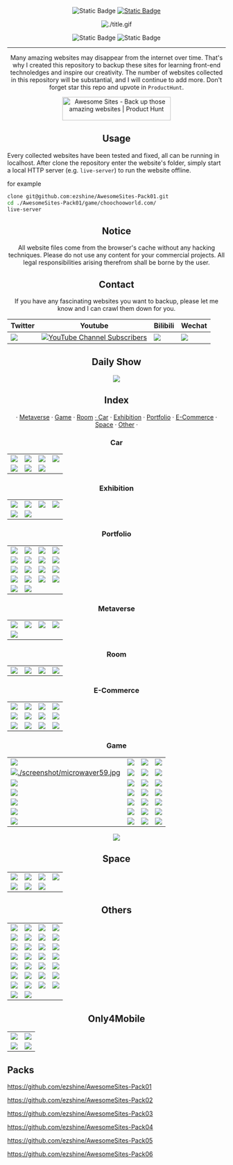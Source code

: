 <div align="center">

![Static Badge](https://img.shields.io/badge/English-blue) [![Static Badge](https://img.shields.io/badge/中文-grey)](./README_cn.md)

![./title.gif](./title.gif)

![Static Badge](https://img.shields.io/badge/Number%20of%20Sites-124-blue) ![Static Badge](https://img.shields.io/badge/Thanks%20all%20the%20wonderful%20website's%20creator-blue)

---

Many amazing websites may disappear from the internet over time. That's why I created this repository to backup these sites for learning front-end technoledges and inspire our creativity. The number of websites collected in this repository will be substantial, and I will continue to add more. Don't forget star this repo and upvote in `ProductHunt`.

<a href="https://www.producthunt.com/posts/awesome-sites?utm_source=badge-featured&utm_medium=badge&utm_souce=badge-awesome&#0045;sites" target="_blank"><img src="https://api.producthunt.com/widgets/embed-image/v1/featured.svg?post_id=428032&theme=light" alt="Awesome&#0032;Sites - Back&#0032;up&#0032;those&#0032;amazing&#0032;websites | Product Hunt" style="width: 250px; height: 54px;" width="250" height="54" /></a>

</div>

<div align="center">
  
## Usage

</div>

Every collected websites have been tested and fixed, all can be running in localhost. After clone the repository enter the website's folder, simply start a local HTTP server (e.g. `live-server`)  to run the website offline.

for example
```bash
clone git@github.com:ezshine/AwesomeSites-Pack01.git
cd ./AwesomeSites-Pack01/game/choochooworld.com/
live-server
```
<div align="center">

## Notice

All website files come from the browser's cache without any hacking techniques. Please do not use any content for your commercial projects. All legal responsibilities arising therefrom shall be borne by the user.

## Contact

If you have any fascinating websites you want to backup, please let me know and I can crawl them down for you.

| Twitter | Youtube | Bilibili | Wechat | 
| - | - | - | - |
| [![](https://img.shields.io/twitter/url/https/twitter.com/ezshine.svg?style=social&label=Follow%20%40ezshine)](https://twitter.com/ezshine) | [![YouTube Channel Subscribers](https://img.shields.io/youtube/channel/subscribers/UCw4_T6ozlosiP_oja48DzbQ)](https://www.youtube.com/@awesomesites) | [![](https://img.shields.io/badge/dynamic/json?labelColor=FE7398&logo=bilibili&logoColor=white&label=哔哩哔哩&color=00aeec&query=%24.data.totalSubs&url=https%3A%2F%2Fapi.spencerwoo.com%2Fsubstats%2F%3Fsource%3Dbilibili%26queryKey%3D422646817)](https://space.bilibili.com/422646817) | [![](https://img.shields.io/badge/-%E5%A4%A7%E5%B8%85%E8%80%81%E7%8C%BF-07c160?logo=wechat&logoColor=white&label=公众号)](https://open.weixin.qq.com/qr/code?username=ezfullstack) |


## Daily Show

[![](./screenshot/rainforest-arkivert.jpg)](https://github.com/ezshine/AwesomeSites-Pack03/tree/main/others/rainforest.arkivert.no)

## Index

· [Metaverse](#Metaverse) · [Game](#Game) · [Room](#Room) [· Car](#Car) · [Exhibition](#Exhibition) · [Portfolio](#Portfolio) · [E-Commerce](#E-Commerce) · [Space](#Space) · [Other](#Other) ·

### Car

|||||
|-|-|-|-|
| [![](./screenshot/pack01-lamborghini.jpg)](https://github.com/ezshine/AwesomeSites-Pack01/tree/main/car/www.lamborghini.com) | [![](./screenshot/toyotagazooracing.jpg)](https://github.com/ezshine/AwesomeSites-Pack01/tree/main/car/toyotagazooracing.com)| [![](./screenshot/vw-com-mx.jpg)](https://github.com/ezshine/AwesomeSites-Pack01/tree/main/car/www.vw.com.mx)| [![](./screenshot/exp-gemini.jpg)](https://github.com/ezshine/AwesomeSites-Pack01/tree/main/car/exp-gemini.lusion.co) |
| [![](./screenshot/nouvelletwingo-renault.jpg)](https://github.com/ezshine/AwesomeSites-Pack05/tree/main/car/www.experience-nouvelletwingo.renault.fr) | [![](./screenshot/mi-su7.jpg)](https://github.com/ezshine/AwesomeSites-Pack04/tree/main/car/mi-su7) | [![](./screenshot/classics-garage.jpg)](https://github.com/ezshine/AwesomeSites-Pack06/tree/main/car/www.classics-garage.com) |

### Exhibition

|||||
|-|-|-|-|
| [![](./screenshot/iconicmintswsjbarrons.jpg)](https://github.com/ezshine/AwesomeSites-iconicmints.wsjbarrons.com) | [![](./screenshot/tjdi-exhibition2022.jpg)](https://github.com/ezshine/AwesomeSites-tjdi-exhibition) | [![](./screenshot/exp-infinite-passerella.jpg)](https://github.com/ezshine/AwesomeSites-Pack01/tree/main/exhibition/exp-infinite-passerella.lusion.co) | [![](./screenshot/vrshow-oss-dt-space.jpg)](https://github.com/ezshine/AwesomeSites-Pack02/tree/main/car/vrshow-oss.dt-space.cn/showroom) |
| [![](./screenshot/af1hotel-koikreative.jpg)](https://github.com/ezshine/AwesomeSites-Pack04/tree/main/minisite/af1hotel.koikreative.com/) | [![](./screenshot/anumberfromtheghost.jpg)](https://github.com/ezshine/AwesomeSites-Pack05/tree/main/room/www.anumberfromtheghost.com/)

### Portfolio

|||||
|-|-|-|-|
| [![](./screenshot/bruno-simon.jpg)](https://github.com/ezshine/AwesomeSites-Pack01/tree/main/portfolio/bruno-simon.com) | [![](./screenshot/david-hckh.jpg)](https://github.com/ezshine/AwesomeSites-Pack01/tree/main/portfolio/david-hckh.com) | [![](./screenshot/interview-ueno.jpg)](https://github.com/ezshine/AwesomeSites-Pack01/tree/main/portfolio/interview.ueno.co) | [![](./screenshot/madbox-io.jpg)](https://github.com/ezshine/AwesomeSites-Pack01/tree/main/portfolio/madbox.io) |
| [![](./screenshot/quentinhocde.jpg)](https://github.com/ezshine/AwesomeSites-Pack04/tree/main/portfolio/quentinhocde.com) | [![](./screenshot/akinokogomi.jpg)](https://github.com/ezshine/AwesomeSites-Pack03/tree/main/others/akinokogomi.vercel) | [![](./screenshot/wearezizo.jpg)](https://github.com/ezshine/AwesomeSites-Pack03/tree/main/portfolio/wearezizo.com) | [![](./screenshot/brettwilliams.jpg)](https://github.com/ezshine/AwesomeSites-Pack03/tree/main/portfolio/www.brettwilliams.net)
| [![](./screenshot/hle-io.jpg)](https://github.com/ezshine/AwesomeSites-Pack04/tree/main/portfolio/hle.io) | [![](./screenshot/impossible-box.jpg)](https://github.com/ezshine/AwesomeSites-Pack04/tree/main/portfolio/impossible-box.web.app) | [![](./screenshot/luni-app.jpg)](https://github.com/ezshine/AwesomeSites-Pack04/tree/main/portfolio/www.luni-app) | [![](./screenshot/curious.jpg)](https://github.com/ezshine/AwesomeSites-Pack04/tree/main/portfolio/curious.co) |
| [![](./screenshot/artisansdidees.jpg)](https://github.com/ezshine/AwesomeSites-Pack04/tree/main/portfolio/www.artisansdidees.com) | [![](./screenshot/activetheory.jpg)](https://github.com/ezshine/AwesomeSites-Pack04/tree/main/portfolio/logartis.info) | [![](./screenshot/logartis.info.jpg)](https://github.com/ezshine/AwesomeSites-Pack04/tree/main/portfolio/logartis.info) | [![](./screenshot/sector32-net.jpg)](https://github.com/ezshine/AwesomeSites-Pack06/tree/main/portfolio/www.sector32.net)
[![](./screenshot/story-sector32-net.jpg)](https://github.com/ezshine/AwesomeSites-Pack06/tree/main/portfolio/story.sector32.net)  | [![](./screenshot/nanoshrineinteractive.jpg)](https://github.com/ezshine/AwesomeSites-Pack06/tree/main/portfolio/nanoshrineinteractive.com) 

### Metaverse

|||||
|-|-|-|-|
| [![](./screenshot/coastalworld.jpg)](https://github.com/ezshine/AwesomeSites-Pack03/tree/main/metaverse/coastalworld.com) | [![](./screenshot/oppoinno2021.jpg)](https://github.com/ezshine/AwesomeSites-Pack03/tree/main/metaverse/oppo_innoday2021) | [![](./screenshot/douyin-carnival-2022.jpg)](https://github.com/ezshine/AwesomeSites-douyin_carnival_2022) | [![](./screenshot/icbc-bj-miniverse.jpg)](https://github.com/ezshine/AwesomeSites-icbc-bj-metaverse) |
| [![](./screenshot/popmart-exhibition.jpg)](https://github.com/ezshine/AwesomeSites-Pack03/tree/main/metaverse/popmart2022) |

### Room

|||||
|-|-|-|-|
| [![](./screenshot/adobexbowie.jpg)](https://github.com/ezshine/AwesomeSites-Pack02/tree/main/room/adobexbowie75.com) | [![](./screenshot/showroom-littleworkshop.jpg)](https://github.com/ezshine/AwesomeSites-Pack01/tree/main/room/showroom.littleworkshop.fr) | [![](./screenshot/hennessy-house-of-moves.jpg)](https://github.com/ezshine/AwesomeSites-Pack01/tree/main/room/hennessy-house-of-moves.hello-jury.com) | [![](./screenshot/au-floor.jpg)](https://github.com/ezshine/AwesomeSites-Pack01/tree/main/room/au-floor.vercel.app) |

### E-Commerce

|||||
|-|-|-|-|
| [![](./screenshot/webxr-sneakers.jpg)](https://github.com/ezshine/AwesomeSites-Pack01/tree/main/e-commerce/webxr-sneakers.lusion.co) | [![](./screenshot/maxmara-bearinggifts.jpg)](https://github.com/ezshine/AwesomeSites-Pack01/tree/main/e-commerce/maxmara-bearinggifts.betteringbrands.com) | [![](./screenshot/webgi-jewelry.jpg)](https://github.com/ezshine/AwesomeSites-Pack02/tree/main/other/webgi-jewelry.vercel) | [![](./screenshot/gleec.jpg)](https://github.com/ezshine/AwesomeSites-Pack01/tree/main/other/gleec.com) |
| [![](./screenshot/themagicalpantry.jpg)](https://github.com/ezshine/AwesomeSites-themagicalpantry.com) | [![](./screenshot/baguette25.jpg)](https://github.com/ezshine/AwesomeSites-Pack01/tree/main/e-commerce/www.fendi.com) | [![](./screenshot/vrseat.jpg)](https://github.com/ezshine/AwesomeSites-Pack02/tree/main/room/vrseat.vercel) | [![](./screenshot/futureofbeauty-loreal.jpg)](https://github.com/ezshine/AwesomeSites-Pack03/tree/main/e-commerce/futureofbeauty.loreal.com) |
| [![](./screenshot/technology-panasonic.jpg)](https://github.com/ezshine/AwesomeSites-Pack03/tree/main/e-commerce/technology.panasonic.eu) | [![](./screenshot/theperfumeshop.jpg)](https://github.com/ezshine/AwesomeSites-Pack04/tree/main/e-commerce/www.theperfumeshop.com) | [![](./screenshot/indigo-hakusho.jpg)](https://github.com/ezshine/AwesomeSites-Pack05/tree/main/e-commerce/45r.jp) | [![](./screenshot/giftfinder-dolcegabbana.jpg)](https://github.com/ezshine/AwesomeSites-Pack05/tree/main/e-commerce/giftfinder.dolcegabbana.com)



### Game

|||||
|-|-|-|-|
| [![](./screenshot/letsplay-ouigo.jpg)](https://github.com/ezshine/AwesomeSites-Pack02/tree/main/game/letsplay.ouigo.com) | [![](./screenshot/slowroads.jpg)](https://github.com/ezshine/AwesomeSites-Pack02/tree/main/game/slowroads) | [![](./screenshot/playyourpowernarscosmetics.jpg)](https://github.com/ezshine/AwesomeSites-Pack02/tree/main/game/playyourpower.narscosmetics.com) | [![](./screenshot/truesource-evian.jpg)](https://github.com/ezshine/AwesomeSites-Pack02/tree/main/game/truesource.evian.com) |
[![./screenshot/microwaver59.jpg](./screenshot/microwaver59.jpg)](https://github.com/ezshine/AwesomeSites-Pack01/tree/main/game/microwaver59.com) | [![](./screenshot/guccilovedbounce.jpg)](https://github.com/ezshine/AwesomeSites-Pack01/tree/main/game/guccibelovedbounce.gucci.com)| [![](./screenshot/foosballworldcup18.jpg)](https://github.com/ezshine/AwesomeSites-Pack01/tree/main/game/www.foosballworldcup18.com)| [![](./screenshot/playgl.jpg)](https://github.com/ezshine/AwesomeSites-Pack01/tree/main/game/play.gl) |
| [![](./screenshot/therace.jpg)](https://github.com/ezshine/AwesomeSites-Pack01/tree/main/game/therace.montblanclegend.com) | [![](./screenshot/iwantitall.jpg)](https://github.com/ezshine/AwesomeSites-Pack01/tree/main/game/iwantitall.msi.com)| [![](./screenshot/chocapic-nutri-game.jpg)](https://github.com/ezshine/AwesomeSites-Pack01/tree/main/game/www.chocapic-nutri-game.fr)| [![](./screenshot/kodingergoy.jpg)](https://github.com/ezshine/AwesomeSites-Pack01/tree/main/game/kodingergoy.arkivert.no) |
| [![](./screenshot/zizoparty.jpg)](https://github.com/ezshine/AwesomeSites-Pack03/tree/main/game/party.wearezizo.com) | [![](./screenshot/colorfulnight-pha5e.jpg)](https://github.com/ezshine/AwesomeSites-Pack04/tree/main/game/colorfulnight.pha5e.com) | [![](./screenshot/summerafternoon.jpg)](https://github.com/ezshine/AwesomeSites-Pack04/tree/main/game/summer-afternoon.vlucendo.com) | [![](./screenshot/out-of-doors-lostmechanics.jpg)](https://github.com/ezshine/AwesomeSites-Pack04/tree/main/game/out-of-doors.lostmechanics.com) |
| [![](./screenshot/thefabulouscartierjourney.jpg)](https://github.com/ezshine/AwesomeSites-Pack04/tree/main/game/thefabulouscartierjourney.cartier.com) | [![](./screenshot/haunted-thedigitalpanda.jpg)](https://github.com/ezshine/AwesomeSites-Pack04/tree/main/game/haunted.thedigitalpanda.com) | [![](./screenshot/pcol.jpg)](https://github.com/ezshine/AwesomeSites-Pack04/tree/main/game/pcol) | [![](./screenshot/veecon2023game-veefriends.jpg)](https://github.com/ezshine/AwesomeSites-Pack04/tree/main/game/veecon2023game.veefriends.com) |
| [![](./screenshot/esteelauderanrcade.jpg)](https://github.com/ezshine/AwesomeSites-esteelauderanrcade) | [![](./screenshot/plumegame.jpg)](https://github.com/ezshine/AwesomeSites-Pack05/tree/main/game/plumegame.com) | [![](./screenshot/goinghome-302chanwoo.jpg)](https://github.com/ezshine/AwesomeSites-Pack05/tree/main/game/goinghome.302chanwoo.com) | [![](./screenshot/ispy-heihei-resn.jpg)](https://github.com/ezshine/AwesomeSites-Pack05/tree/main/game/ispy.heihei.resn.co)
| [![](./screenshot/alexanderperrin-shorttrip.jpg)](https://github.com/ezshine/AwesomeSites-Pack05/tree/main/game/alexanderperrin.com.au) | [![](./screenshot/trollideliciouslydarkescape.jpg)](https://github.com/ezshine/AwesomeSites-Pack05/tree/main/game/trollideliciouslydarkescape.com) | [![](./screenshot/giga-game.jpg)](https://github.com/ezshine/AwesomeSites-Pack02/tree/main/game/giga.game) | [![](./screenshot/equinox-space.jpg)](https://github.com/ezshine/AwesomeSites-Pack06/tree/main/game/equinox.space)
[![](./screenshot/choochooworld.jpg)](https://github.com/ezshine/AwesomeSites-Pack01/tree/main/game/choochooworld.com)

## Space

|||||
|-|-|-|-|
| [![](./screenshot/spaceforce.jpg)](https://github.com/ezshine/AwesomeSites-Pack04/tree/main/minisite/www.spaceforce.com) | [![](./screenshot/robertsspaceindustries-starmap.jpg)](https://github.com/ezshine/AwesomeSites-Pack01/tree/main/space/robertsspaceindustries.com) | [![](./screenshot/leap-for-mankind.jpg)](https://github.com/ezshine/AwesomeSites-leap-for-mankind.com) | [![](./screenshot/eyes-nasa-mars2020.jpg)](https://github.com/ezshine/AwesomeSites-Pack01/tree/main/space/eyes.nasa.gov)
| [![](./screenshot/sigmasoftwarelabs.jpg)](https://github.com/ezshine/AwesomeSites-Pack03/tree/main/others/sigmasoftwarelabs.com) | [![](./screenshot/issdockingsimulator.jpg)](https://github.com/ezshine/AwesomeSites-Pack05/tree/main/space/iss-sim.spacex.com) | [![](./screenshot/cocosmos-online.jpg)](https://github.com/ezshine/AwesomeSites-Pack05/tree/main/space/cocosmos.online) |

## Others

|||||
|-|-|-|-|
| [![](./screenshot/expmylittlestorybook.jpg)](https://github.com/ezshine/AwesomeSites-Pack01/tree/main/game/exp-my-little-storybook.lusion.co)| [![](./screenshot/turnofthescrewtrailer.jpg)](https://github.com/ezshine/AwesomeSites-Pack01/tree/main/other/turn-of-the-screw-trailer.s3.eu-west-2.amazonaws.com)| [![](./screenshot/avatarbuilder.jpg)](https://github.com/ezshine/AwesomeSites-Pack01/tree/main/other/avatarbuilder)| [![](./screenshot/lucyhardcastle-thefifthsense.jpg)](https://github.com/ezshine/AwesomeSites-Pack01/tree/main/other/lucyhardcastle-thefifthsense.i-d.co)| [![](./screenshot/windflower.jpg)](https://github.com/ezshine/AwesomeSites-Pack01/tree/main/other/wildflower.resn.co.nz)
| [![](./screenshot/atmosleeroy.jpg)](https://github.com/ezshine/AwesomeSites-Pack01/tree/main/portfolio/atmos.leeroy.ca) | [![](./screenshot/yelloworld.jpg)](https://github.com/ezshine/AwesomeSites-Pack01/tree/main/other/yelloworld.pinkyellow.com) | [![](./screenshot/blues-d.jpg)](https://github.com/ezshine/AwesomeSites-Pack01/tree/main/portfolio/www.blues-d.co.jp) | [![](./screenshot/windflower.jpg)](https://github.com/ezshine/AwesomeSites-Pack01/tree/main/other/wildflower.resn.co.nz) |
| [![](./screenshot/lr-doesbook.jpg)](https://github.com/ezshine/AwesomeSites-Pack02/tree/main/other/lr.doesbook.kr/en) | [![](./screenshot/persepolis-getty.jpg)](https://github.com/ezshine/AwesomeSite-persepolis.getty.edu) | [![](./screenshot/dddanceparty.jpg)](https://github.com/ezshine/AwesomeSite-dddance.party) | [![](./screenshot/media-facade-shiftlink.jpg)](https://github.com/ezshine/AwesomeSites-Pack02/tree/main/other/media-facade.shiftlink.tech) | [![](./screenshot/design-next-iphone.jpg)](https://github.com/ezshine/AwesomeSites-Pack02/tree/main/other/neal.fun%3Adesign-the-next-iphone) |
| [![](./screenshot/thefemalegaze.jpg)](https://github.com/ezshine/AwesomeSites-Pack02/tree/main/other/www.thefemalegaze.art) | [![](./screenshot/thepleasurepursuit.jpg)](https://github.com/ezshine/AwesomeSites-Pack02/tree/main/other/www.thepleasurepursuit.com) | [![](./screenshot/cleoshow.jpg)](https://github.com/ezshine/AwesomeSites-Pack03/tree/main/others/cleo.show) | [![](./screenshot/rainforest-arkivert.jpg)](https://github.com/ezshine/AwesomeSites-Pack03/tree/main/others/rainforest.arkivert.no) |
| [![](./screenshot/hape-io.jpg)](https://github.com/ezshine/AwesomeSites-Pack03/tree/main/others/www.hape.io) | [![](./screenshot/renaudrohlinger.jpg)](https://github.com/ezshine/AwesomeSites-Pack03/tree/main/portfolio/renaudrohlinger.com) | [![](./screenshot/thewebshowcase-withgoogle.jpg)](https://github.com/ezshine/AwesomeSites-Pack04/tree/main/minisite/thewebshowcase.withgoogle.com) | [![](./screenshot/girlswhocodegirls.jpg)](https://github.com/ezshine/AwesomeSites-Pack04/tree/main/tools/www.girlswhocodegirls.com) |
| [![](./screenshot/qqpvp6749.jpg)](https://github.com/ezshine/AwesomeSites-Pack04/tree/main/other/pvp.qq.com) | [![](./screenshot/airforce-intothestorm.jpg)](https://github.com/ezshine/AwesomeSites-Pack04/tree/main/other/www.airforce.com) | [![](./screenshot/fingerspelling.jpg)](https://github.com/ezshine/AwesomeSites-Pack04/tree/main/other/fingerspelling.xyz) | [![](./screenshot/fwa100-jam3.jpg)](https://github.com/ezshine/AwesomeSites-Pack05/tree/main/portfolio/fwa100.jam3.com) |
[![](./screenshot/lionsnews.jpg)](https://github.com/ezshine/AwesomeSites-Pack05/tree/main/other/cannesprlions.com) | [![](./screenshot/2019-makemepulse.jpg)](https://github.com/ezshine/AwesomeSites-Pack05/tree/main/other/2019.makemepulse.com) | [![](./screenshot/poor-charlies-almanack.jpg)](https://github.com/ezshine/AwesomeSites-poor-charlies-almanack) | [![](./screenshot/spherevegas.online.jpg)](https://spherevegas.online) 
[![](./screenshot/virtual-cleverfarm.jpg)](https://github.com/ezshine/AwesomeSites-Pack06/tree/main/other/virtual.cleverfarm.ag)  | [![](./screenshot/kaizen-makemepulse.jpg)](https://github.com/ezshine/AwesomeSites-Pack06/tree/main/other/kaizen.makemepulse.com) 

## Only4Mobile

|||
|-|-|
| [![](./screenshot/wonderland.png)](https://github.com/ezshine/AwesomeSites-Pack02/tree/main/other/wonderland) | [![](./screenshot/ellometay33art.png)](https://github.com/ezshine/AwesomeSites-Pack02/tree/main/room/ellometay33art) 
| [![](./screenshot/hawls-loewe.png)](https://github.com/ezshine/AwesomeSites-Pack04/tree/main/game/howls.loewe.com) | [![](./screenshot/fragrance-hermes.png)](https://github.com/ezshine/AwesomeSites-Pack04/tree/main/game/fragrance.hermes.com) 

</div>

## Packs

https://github.com/ezshine/AwesomeSites-Pack01

https://github.com/ezshine/AwesomeSites-Pack02

https://github.com/ezshine/AwesomeSites-Pack03

https://github.com/ezshine/AwesomeSites-Pack04

https://github.com/ezshine/AwesomeSites-Pack05

https://github.com/ezshine/AwesomeSites-Pack06